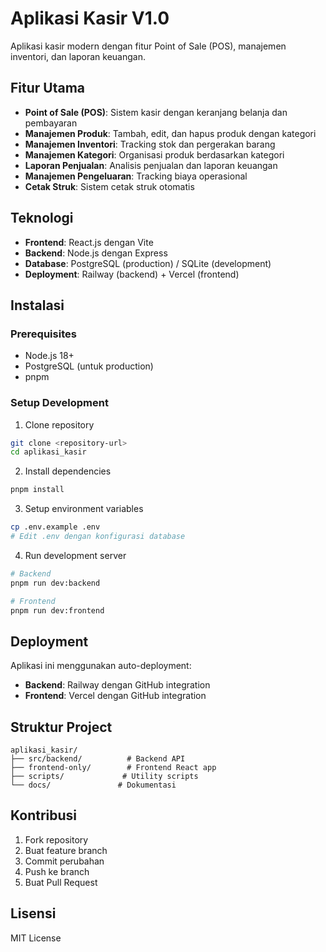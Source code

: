 # Aplikasi Kasir V1.0

Aplikasi kasir modern dengan fitur Point of Sale (POS), manajemen inventori, dan laporan keuangan.

## Fitur Utama

- **Point of Sale (POS)**: Sistem kasir dengan keranjang belanja dan pembayaran
- **Manajemen Produk**: Tambah, edit, dan hapus produk dengan kategori
- **Manajemen Inventori**: Tracking stok dan pergerakan barang
- **Manajemen Kategori**: Organisasi produk berdasarkan kategori
- **Laporan Penjualan**: Analisis penjualan dan laporan keuangan
- **Manajemen Pengeluaran**: Tracking biaya operasional
- **Cetak Struk**: Sistem cetak struk otomatis

## Teknologi

- **Frontend**: React.js dengan Vite
- **Backend**: Node.js dengan Express
- **Database**: PostgreSQL (production) / SQLite (development)
- **Deployment**: Railway (backend) + Vercel (frontend)

## Instalasi

### Prerequisites
- Node.js 18+
- PostgreSQL (untuk production)
- pnpm

### Setup Development

1. Clone repository
```bash
git clone <repository-url>
cd aplikasi_kasir
```

2. Install dependencies
```bash
pnpm install
```

3. Setup environment variables
```bash
cp .env.example .env
# Edit .env dengan konfigurasi database
```

4. Run development server
```bash
# Backend
pnpm run dev:backend

# Frontend
pnpm run dev:frontend
```

## Deployment

Aplikasi ini menggunakan auto-deployment:
- **Backend**: Railway dengan GitHub integration
- **Frontend**: Vercel dengan GitHub integration

## Struktur Project

```
aplikasi_kasir/
├── src/backend/          # Backend API
├── frontend-only/        # Frontend React app
├── scripts/             # Utility scripts
└── docs/               # Dokumentasi
```

## Kontribusi

1. Fork repository
2. Buat feature branch
3. Commit perubahan
4. Push ke branch
5. Buat Pull Request

## Lisensi

MIT License